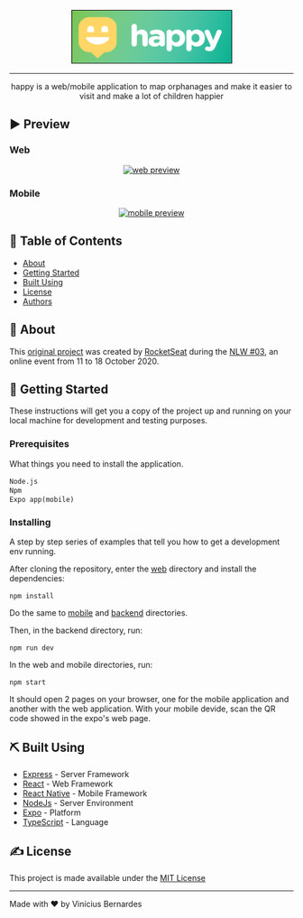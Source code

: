 <p align="center">
  <a href="https://github.com/viniciusbe/happy/blob/master/.github/logo.png" rel="noopener">
 <img width=285px height=95px src="https://github.com/viniciusbe/happy/blob/master/.github/logo.png" alt="Project logo"></a>
</p>

---

<p align="center"> happy is a web/mobile application to map orphanages and make it easier to visit and make a lot of children happier
    <br> 
</p>

## ▶ Preview

### Web

<p align="center">
  <a href="https://github.com/viniciusbe/happy/blob/master/.github/webPreview.gif"><img src="https://github.com/viniciusbe/happy/blob/master/.github/webPreview.gif" title="web preview" /></a>
</p>

### Mobile

<p align="center">
  <a href="https://github.com/viniciusbe/happy/blob/master/.github/2020_10_21_00_14_27_trim.gif"><img src="https://github.com/viniciusbe/happy/blob/master/.github/2020_10_21_00_14_27_trim.gif" title="mobile preview" /></a>
</p>

## 📝 Table of Contents

- [About](#about)
- [Getting Started](#getting_started)
- [Built Using](#built_using)
- [License](#license)
- [Authors](#authors)

## 🧐 About <a name = "about"></a>

This [original project](https://github.com/rocketseat-education/nlw-03-omnistack) was created by [RocketSeat](https://rocketseat.com.br/) during the [NLW #03](https://nextlevelweek.com/), an online event from 11 to 18 October 2020. 

## 🏁 Getting Started <a name = "getting_started"></a>

These instructions will get you a copy of the project up and running on your local machine for development and testing purposes.

### Prerequisites

What things you need to install the application.

```
Node.js
Npm
Expo app(mobile)
```

### Installing

A step by step series of examples that tell you how to get a development env running.

After cloning the repository, enter the [web](https://github.com/viniciusbe/happy/tree/master/web) directory and install the dependencies:

```
npm install
```
Do the same to [mobile](https://github.com/viniciusbe/happy/tree/master/mobile) and [backend](https://github.com/viniciusbe/happy/tree/master/backend) directories.

Then, in the backend directory, run:

```
npm run dev
```

In the web and mobile directories, run:

```
npm start
```

It should open 2 pages on your browser, one for the mobile application and another with the web application. With your mobile devide, scan the QR code showed in the expo's web page.



## ⛏️ Built Using <a name = "built_using"></a>

- [Express](https://expressjs.com/) - Server Framework
- [React](https://reactjs.org/) - Web Framework
- [React Native](https://reactnative.dev/) - Mobile Framework
- [NodeJs](https://nodejs.org/en/) - Server Environment
- [Expo](https://expo.io/) - Platform
- [TypeScript](https://www.typescriptlang.org/) - Language


## ✍️ License <a name = "license"></a>

This project is made available under the [MIT License](https://github.com/viniciusbe/happy/blob/master/LICENSE)

---
<a name="authors"></a>
Made with ❤ by Vinícius Bernardes
